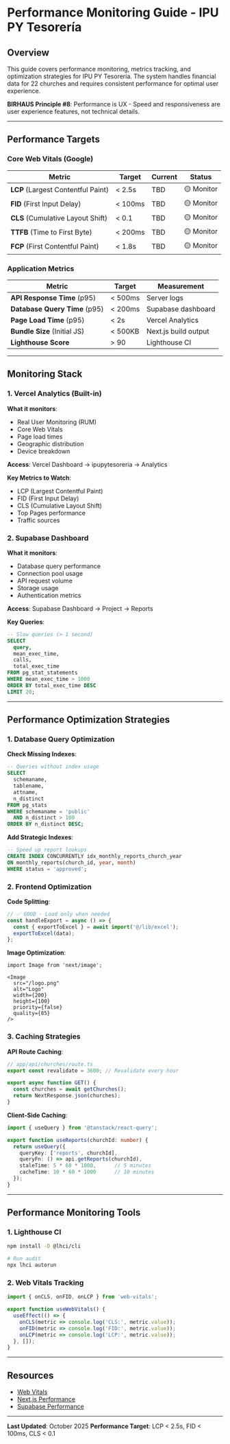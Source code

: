 # Performance Monitoring Guide - IPU PY Tesorería

## Overview

This guide covers performance monitoring, metrics tracking, and optimization strategies for IPU PY Tesorería. The system handles financial data for 22 churches and requires consistent performance for optimal user experience.

**BIRHAUS Principle #8**: Performance is UX - Speed and responsiveness are user experience features, not technical details.

---

## Performance Targets

### Core Web Vitals (Google)

| Metric | Target | Current | Status |
|--------|--------|---------|--------|
| **LCP** (Largest Contentful Paint) | < 2.5s | TBD | 🟡 Monitor |
| **FID** (First Input Delay) | < 100ms | TBD | 🟡 Monitor |
| **CLS** (Cumulative Layout Shift) | < 0.1 | TBD | 🟡 Monitor |
| **TTFB** (Time to First Byte) | < 200ms | TBD | 🟡 Monitor |
| **FCP** (First Contentful Paint) | < 1.8s | TBD | 🟡 Monitor |

### Application Metrics

| Metric | Target | Measurement |
|--------|--------|-------------|
| **API Response Time** (p95) | < 500ms | Server logs |
| **Database Query Time** (p95) | < 200ms | Supabase dashboard |
| **Page Load Time** (p95) | < 2s | Vercel Analytics |
| **Bundle Size** (Initial JS) | < 500KB | Next.js build output |
| **Lighthouse Score** | > 90 | Lighthouse CI |

---

## Monitoring Stack

### 1. Vercel Analytics (Built-in)

**What it monitors**:
- Real User Monitoring (RUM)
- Core Web Vitals
- Page load times
- Geographic distribution
- Device breakdown

**Access**: Vercel Dashboard → ipupytesoreria → Analytics

**Key Metrics to Watch**:
- LCP (Largest Contentful Paint)
- FID (First Input Delay)
- CLS (Cumulative Layout Shift)
- Top Pages performance
- Traffic sources

### 2. Supabase Dashboard

**What it monitors**:
- Database query performance
- Connection pool usage
- API request volume
- Storage usage
- Authentication metrics

**Access**: Supabase Dashboard → Project → Reports

**Key Queries**:
```sql
-- Slow queries (> 1 second)
SELECT
  query,
  mean_exec_time,
  calls,
  total_exec_time
FROM pg_stat_statements
WHERE mean_exec_time > 1000
ORDER BY total_exec_time DESC
LIMIT 20;
```

---

## Performance Optimization Strategies

### 1. Database Query Optimization

**Check Missing Indexes**:
```sql
-- Queries without index usage
SELECT
  schemaname,
  tablename,
  attname,
  n_distinct
FROM pg_stats
WHERE schemaname = 'public'
  AND n_distinct > 100
ORDER BY n_distinct DESC;
```

**Add Strategic Indexes**:
```sql
-- Speed up report lookups
CREATE INDEX CONCURRENTLY idx_monthly_reports_church_year
ON monthly_reports(church_id, year, month)
WHERE status = 'approved';
```

### 2. Frontend Optimization

**Code Splitting**:
```typescript
// ✅ GOOD - Load only when needed
const handleExport = async () => {
  const { exportToExcel } = await import('@/lib/excel');
  exportToExcel(data);
};
```

**Image Optimization**:
```tsx
import Image from 'next/image';

<Image
  src="/logo.png"
  alt="Logo"
  width={200}
  height={100}
  priority={false}
  quality={85}
/>
```

### 3. Caching Strategies

**API Route Caching**:
```typescript
// app/api/churches/route.ts
export const revalidate = 3600; // Revalidate every hour

export async function GET() {
  const churches = await getChurches();
  return NextResponse.json(churches);
}
```

**Client-Side Caching**:
```typescript
import { useQuery } from '@tanstack/react-query';

export function useReports(churchId: number) {
  return useQuery({
    queryKey: ['reports', churchId],
    queryFn: () => api.getReports(churchId),
    staleTime: 5 * 60 * 1000,      // 5 minutes
    cacheTime: 10 * 60 * 1000      // 10 minutes
  });
}
```

---

## Performance Monitoring Tools

### 1. Lighthouse CI

```bash
npm install -D @lhci/cli

# Run audit
npx lhci autorun
```

### 2. Web Vitals Tracking

```typescript
import { onCLS, onFID, onLCP } from 'web-vitals';

export function useWebVitals() {
  useEffect(() => {
    onCLS(metric => console.log('CLS:', metric.value));
    onFID(metric => console.log('FID:', metric.value));
    onLCP(metric => console.log('LCP:', metric.value));
  }, []);
}
```

---

## Resources

- [Web Vitals](https://web.dev/vitals/)
- [Next.js Performance](https://nextjs.org/docs/app/building-your-application/optimizing)
- [Supabase Performance](https://supabase.com/docs/guides/platform/performance)

---

**Last Updated**: October 2025
**Performance Target**: LCP < 2.5s, FID < 100ms, CLS < 0.1

